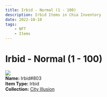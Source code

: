 ```yaml
---
title: Irbid - Normal (1 - 100)
description: Irbid Items in Chia Inventory
date: 2022-10-10
tags:
    - NFT
    - Items
---
```


# Irbid - Normal (1 - 100)
<div class="item_thumbnail">
<img loading="lazy" src="https://ugkvaf5nm3ewui6ayfvyusfpkdnikscxbnjrcg3tlsyvmlisoy.arweave.net/oZVQF61myWoj_wMFrikivUNqFSFcLUxEbc1yxVi0Sdo"><br/>
<div><strong>Name:</strong> Irbid#803</div>
<div><strong>Item Type:</strong> Irbid</div>
<div><strong>Collection:</strong> <a href="https://www.spacescan.io/xch/nft/collection/col1lend2dcn558km4wcwta4xnkfv3xpcmlp9kyt0m909emvfxechlyqdl5ndg">City Illusion</a></div>
</div>

